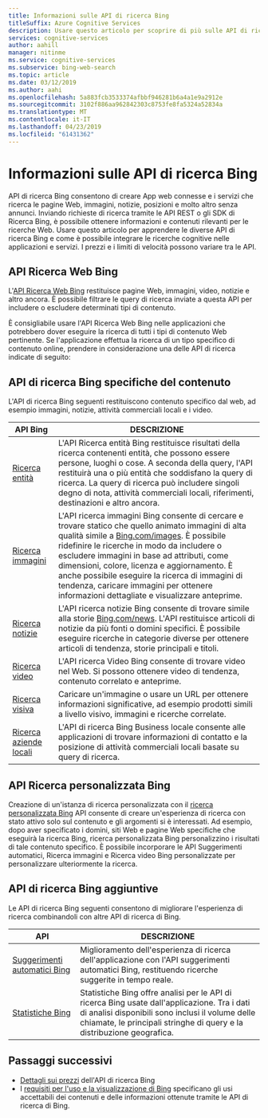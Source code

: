 ```yaml
---
title: Informazioni sulle API di ricerca Bing
titleSuffix: Azure Cognitive Services
description: Usare questo articolo per scoprire di più sulle API di ricerca Bing e come è possibile abilitare ricerche cognitive su Internet nelle app e nei servizi.
services: cognitive-services
author: aahill
manager: nitinme
ms.service: cognitive-services
ms.subservice: bing-web-search
ms.topic: article
ms.date: 03/12/2019
ms.author: aahi
ms.openlocfilehash: 5a883fcb3533374afbbf946281b6a4a1e9a2912e
ms.sourcegitcommit: 3102f886aa962842303c8753fe8fa5324a52834a
ms.translationtype: MT
ms.contentlocale: it-IT
ms.lasthandoff: 04/23/2019
ms.locfileid: "61431362"
---
```

# <a name="what-are-the-bing-search-apis"></a>Informazioni sulle API di ricerca Bing

API di ricerca Bing consentono di creare App web connesse e i servizi che ricerca le pagine Web, immagini, notizie, posizioni e molto altro senza annunci. Inviando richieste di ricerca tramite le API REST o gli SDK di Ricerca Bing, è possibile ottenere informazioni e contenuti rilevanti per le ricerche Web. Usare questo articolo per apprendere le diverse API di ricerca Bing e come è possibile integrare le ricerche cognitive nelle applicazioni e servizi. I prezzi e i limiti di velocità possono variare tra le API.

## <a name="the-bing-web-search-api"></a>API Ricerca Web Bing

L'[API Ricerca Web Bing](../Bing-Web-Search/index.yml) restituisce pagine Web, immagini, video, notizie e altro ancora. È possibile filtrare le query di ricerca inviate a questa API per includere o escludere determinati tipi di contenuto.

È consigliabile usare l'API Ricerca Web Bing nelle applicazioni che potrebbero dover eseguire la ricerca di tutti i tipi di contenuto Web pertinente. Se l'applicazione effettua la ricerca di un tipo specifico di contenuto online, prendere in considerazione una delle API di ricerca indicate di seguito:

## <a name="content-specific-bing-search-apis"></a>API di ricerca Bing specifiche del contenuto

L'API di ricerca Bing seguenti restituiscono contenuto specifico dal web, ad esempio immagini, notizie, attività commerciali locali e i video.

| API Bing | DESCRIZIONE |
| -- | -- |
| [Ricerca entità](../Bing-Entities-Search/index.yml) | L'API Ricerca entità Bing restituisce risultati della ricerca contenenti entità, che possono essere persone, luoghi o cose. A seconda della query, l'API restituirà una o più entità che soddisfano la query di ricerca. La query di ricerca può includere singoli degno di nota, attività commerciali locali, riferimenti, destinazioni e altro ancora. |
| [Ricerca immagini](../Bing-Image-Search/index.yml) | L'API ricerca immagini Bing consente di cercare e trovare statico che quello animato immagini di alta qualità simile a [Bing.com/images](https://www.Bing.com/images). È possibile ridefinire le ricerche in modo da includere o escludere immagini in base ad attributi, come dimensioni, colore, licenza e aggiornamento. È anche possibile eseguire la ricerca di immagini di tendenza, caricare immagini per ottenere informazioni dettagliate e visualizzare anteprime. |
| [Ricerca notizie](../Bing-News-Search/index.yml) | L'API ricerca notizie Bing consente di trovare simile alla storie [Bing.com/news](https://www.Bing.com/news). L'API restituisce articoli di notizie da più fonti o domini specifici. È possibile eseguire ricerche in categorie diverse per ottenere articoli di tendenza, storie principali e titoli. |
| [Ricerca video](../Bing-Video-Search/index.yml) | L'API ricerca Video Bing consente di trovare video nel Web. Si possono ottenere video di tendenza, contenuto correlato e anteprime. |
| [Ricerca visiva](../Bing-visual-search/index.yml) | Caricare un'immagine o usare un URL per ottenere informazioni significative, ad esempio prodotti simili a livello visivo, immagini e ricerche correlate. |
 [Ricerca aziende locali](../bing-local-business-search/index.yml) | L'API di ricerca Bing Business locale consente alle applicazioni di trovare informazioni di contatto e la posizione di attività commerciali locali basate su query di ricerca. |

## <a name="the-bing-custom-search-api"></a>API Ricerca personalizzata Bing

Creazione di un'istanza di ricerca personalizzata con il [ricerca personalizzata Bing](../Bing-Custom-Search/index.yml) API consente di creare un'esperienza di ricerca con stato attivo solo sul contenuto e gli argomenti si è interessati. Ad esempio, dopo aver specificato i domini, siti Web e pagine Web specifiche che eseguirà la ricerca Bing, ricerca personalizzata Bing personalizzino i risultati di tale contenuto specifico. È possibile incorporare le API Suggerimenti automatici, Ricerca immagini e Ricerca video Bing personalizzate per personalizzare ulteriormente la ricerca.

## <a name="additional-bing-search-apis"></a>API di ricerca Bing aggiuntive

Le API di ricerca Bing seguenti consentono di migliorare l'esperienza di ricerca combinandoli con altre API di ricerca di Bing.

| API | DESCRIZIONE |
| -- | -- |
| [Suggerimenti automatici Bing](../Bing-Autosuggest/index.yml) | Miglioramento dell'esperienza di ricerca dell'applicazione con l'API suggerimenti automatici Bing, restituendo ricerche suggerite in tempo reale.  |
| [Statistiche Bing](bing-web-stats.md) | Statistiche Bing offre analisi per le API di ricerca Bing usate dall'applicazione. Tra i dati di analisi disponibili sono inclusi il volume delle chiamate, le principali stringhe di query e la distribuzione geografica. |

## <a name="next-steps"></a>Passaggi successivi

* [Dettagli sui prezzi](https://azure.microsoft.com/pricing/details/cognitive-services/search-api/) dell'API di ricerca Bing
* I [requisiti per l'uso e la visualizzazione di Bing](./use-display-requirements.md) specificano gli usi accettabili dei contenuti e delle informazioni ottenute tramite le API di ricerca di Bing.
